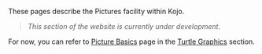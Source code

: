 These pages describe the Pictures facility within Kojo.  

> *This section of the website is currently under development*.

For now, you can refer to [Picture Basics](concepts/turtle-picture-basics.html) page in the [Turtle Graphics](turtle-index.html) section.